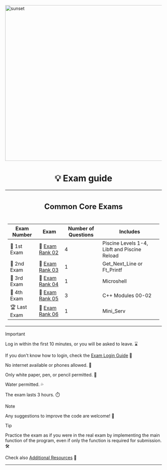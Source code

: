 <img src="../../Wallpaper/Sunset.gif" alt="sunset" width="1000" height="500">


<div align="center">

# 💡 Exam guide


<table>
<tr>
<th align="center"><h2>Common Core Exams</h2></th>
</tr>
<tr>
<td>

| Exam Number | Exam | Number of Questions | Includes |
|--|--|--|--|
| 🥇 1st Exam | 📝 [Exam Rank 02](https://github.com/DevAwizard/Exams_42/blob/main/.github/Exam_rank_2/README.md) | 4 | Piscine Levels 1-4, Libft and Piscine Reload |
| 🥈 2nd Exam | 📘 [Exam Rank 03](https://github.com/DevAwizard/Exams_42/tree/main/.github/Exam_rank_3/README.md) | 1 | Get_Next_Line or Ft_Printf |
| 🥉 3rd Exam | 📕 [Exam Rank 04](https://github.com/DevAwizard/Exams_42/tree/main/.github/Exam_rank_4/README.md) | 1 | Microshell |
| 🏅 4th Exam | 📗 [Exam Rank 05](https://github.com/DevAwizard/Exams_42/tree/main/.github/Exam_rank_5/README.md) | 3 | C++ Modules 00-02 |
| 🏆 Last Exam | 📙 [Exam Rank 06](https://github.com/DevAwizard/Exams_42/blob/main/.github/Exam_rank_6/README.md) | 1 | Mini_Serv |

</td>
    </tr>
  </table>
</div>




> [!IMPORTANT]
> Log in within the first 10 minutes, or you will be asked to leave. ⌛️
>
> If you don't know how to login, check the [Exam Login Guide](https://github.com/DevAwizard/Exams_42/blob/main/.github/Resources/Exam_Login_Guide.md) 🤨
> 
> No internet available or phones allowed. 📵
>
> Only white paper, pen, or pencil permitted. 📝
>
> Water permitted. 💦
>
> The exam lasts 3 hours. ⏱️




> [!NOTE]
> Any suggestions to improve the code are welcome! 🙏



> [!TIP]
> Practice the exam as if you were in the real exam by implementing the main function of the program, even if only the function is required for submission.  🛠️
> 
> Check also [Additional Resources](https://github.com/DevAwizard/Exams_42/blob/main/.github/Resources/README.md) 👀




---
